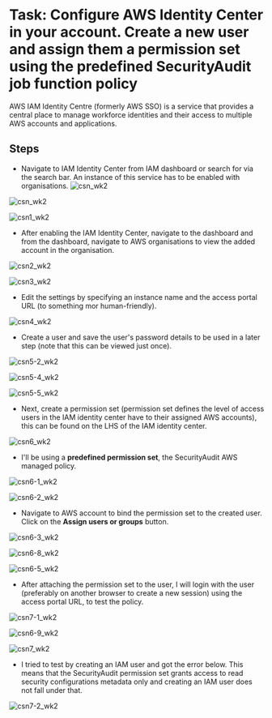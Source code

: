 # Task: Configure AWS Identity Center in your account. Create a new user and assign them a permission set using the predefined SecurityAudit job function policy

AWS IAM Identity Centre (formerly AWS SSO) is a service that provides a central place to manage workforce identities and their access to multiple AWS accounts and applications.

## Steps
- Navigate to IAM Identity Center from IAM dashboard or search for via the search bar. An instance of this service has to be enabled with organisations.
![csn_wk2](https://github.com/user-attachments/assets/9d0281fe-7dc4-4a27-846a-d1d7ff4f11f6)

![csn_wk2](./img/csn_wk2.png)

![csn1_wk2](./img/csn1_wk2.png)

- After enabling the IAM Identity Center, navigate to the dashboard and from the dashboard, navigate to AWS organisations to view the added account in the organisation.

![csn2_wk2](./img/csn2_wk2.png)

![csn3_wk2](./img/csn3_wk2.png)

- Edit the settings by specifying an instance name and the access portal URL (to something mor human-friendly).

![csn4_wk2](./img/csn4_wk2.png)

- Create a user and save the user's password details to be used in a later step (note that this can be viewed just once).

![csn5-2_wk2](./img/csn5-2_wk2.png)

![csn5-4_wk2](./img/csn5-4_wk2.png)

![csn5-5_wk2](./img/csn5-5_wk2.png)

- Next, create a permission set (permission set defines the level of access users in the IAM identity center have to their assigned AWS accounts), this can be found on the LHS of the IAM identity center.

![csn6_wk2](./img/csn6_wk2.png)

- I'll be using a **predefined permission set**, the SecurityAudit AWS managed policy.

![csn6-1_wk2](./img/csn6-1_wk2.png)

![csn6-2_wk2](./img/csn6-2_wk2.png)

- Navigate to AWS account to bind the permission set to the created user. Click on the **Assign users or groups** button.

![csn6-3_wk2](./img/csn6-3_wk2.png)

![csn6-8_wk2](./img/csn6-8_wk2.png)

![csn6-5_wk2](./img/csn6-5_wk2.png)

- After attaching the permission set to the user, I will login with the user (preferably on another browser to create a new session) using the access portal URL, to test the policy.

![csn7-1_wk2](./img/csn7-1_wk2.png)

![csn6-9_wk2](./img/csn6-9_wk2.png)

![csn7_wk2](./img/csn7_wk2.png)

- I tried to test by creating an IAM user and got the error below. This means that the  SecurityAudit permission set grants access to read security configurations metadata only and creating an IAM user does not fall under that.

![csn7-2_wk2](./img/csn7-2_wk2.png)
